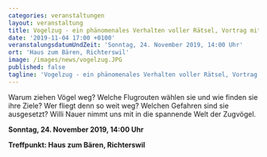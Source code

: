 ```yaml
---
categories: veranstaltungen
layout: veranstaltung
title: Vogelzug - ein phänomenales Verhalten voller Rätsel, Vortrag mit Willi Nauer als Referent
date: '2019-11-04 17:00 +0100'
veranstalungsdatumUndZeit: 'Sonntag, 24. November 2019, 14:00 Uhr'
ort: 'Haus zum Bären, Richterswil'
image: /images/news/vogelzug.JPG
published: false
tagline: 'Vogelzug - ein phänomenales Verhalten voller Rätsel, Vortrag mit Willi Nauer als Referent'
---
```


Warum ziehen Vögel weg? Welche Flugrouten wählen sie und wie finden sie ihre Ziele?
Wer fliegt denn so weit weg? Welchen Gefahren sind sie ausgesetzt?
Willi Nauer nimmt uns mit in die spannende Welt der Zugvögel.
   

**Sonntag, 24. November 2019, 14:00 Uhr**

**Treffpunkt: Haus zum Bären, Richterswil**

